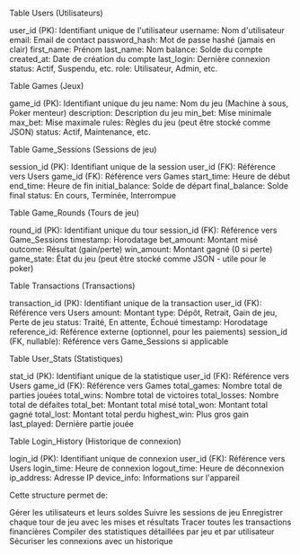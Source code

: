 Table Users (Utilisateurs)

user_id (PK): Identifiant unique de l'utilisateur
username: Nom d'utilisateur
email: Email de contact
password_hash: Mot de passe hashé (jamais en clair)
first_name: Prénom
last_name: Nom
balance: Solde du compte
created_at: Date de création du compte
last_login: Dernière connexion
status: Actif, Suspendu, etc.
role: Utilisateur, Admin, etc.


Table Games (Jeux)

game_id (PK): Identifiant unique du jeu
name: Nom du jeu (Machine à sous, Poker menteur)
description: Description du jeu
min_bet: Mise minimale
max_bet: Mise maximale
rules: Règles du jeu (peut être stocké comme JSON)
status: Actif, Maintenance, etc.


Table Game_Sessions (Sessions de jeu)

session_id (PK): Identifiant unique de la session
user_id (FK): Référence vers Users
game_id (FK): Référence vers Games
start_time: Heure de début
end_time: Heure de fin
initial_balance: Solde de départ
final_balance: Solde final
status: En cours, Terminée, Interrompue


Table Game_Rounds (Tours de jeu)

round_id (PK): Identifiant unique du tour
session_id (FK): Référence vers Game_Sessions
timestamp: Horodatage
bet_amount: Montant misé
outcome: Résultat (gain/perte)
win_amount: Montant gagné (0 si perte)
game_state: État du jeu (peut être stocké comme JSON - utile pour le poker)


Table Transactions (Transactions)

transaction_id (PK): Identifiant unique de la transaction
user_id (FK): Référence vers Users
amount: Montant
type: Dépôt, Retrait, Gain de jeu, Perte de jeu
status: Traité, En attente, Échoué
timestamp: Horodatage
reference_id: Référence externe (optionnel, pour les paiements)
session_id (FK, nullable): Référence vers Game_Sessions si applicable


Table User_Stats (Statistiques)

stat_id (PK): Identifiant unique de la statistique
user_id (FK): Référence vers Users
game_id (FK): Référence vers Games
total_games: Nombre total de parties jouées
total_wins: Nombre total de victoires
total_losses: Nombre total de défaites
total_bet: Montant total misé
total_won: Montant total gagné
total_lost: Montant total perdu
highest_win: Plus gros gain
last_played: Dernière partie jouée


Table Login_History (Historique de connexion)

login_id (PK): Identifiant unique de connexion
user_id (FK): Référence vers Users
login_time: Heure de connexion
logout_time: Heure de déconnexion
ip_address: Adresse IP
device_info: Informations sur l'appareil



Cette structure permet de:

Gérer les utilisateurs et leurs soldes
Suivre les sessions de jeu
Enregistrer chaque tour de jeu avec les mises et résultats
Tracer toutes les transactions financières
Compiler des statistiques détaillées par jeu et par utilisateur
Sécuriser les connexions avec un historique